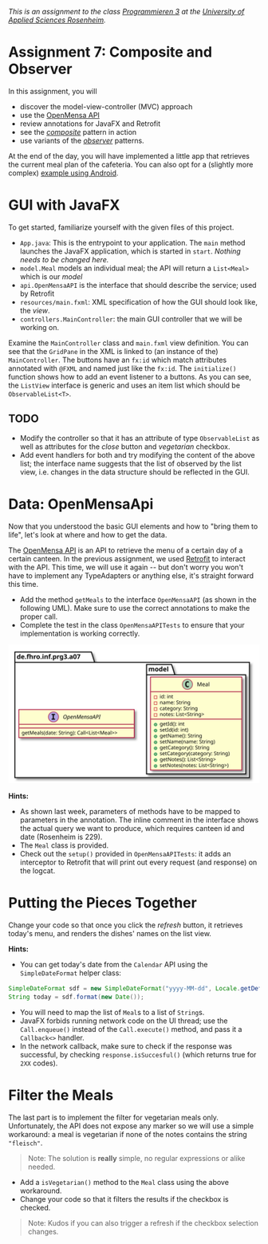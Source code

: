 _This is an assignment to the class [Programmieren 3](https://hsro-inf-prg3.github.io) at the [University of Applied Sciences Rosenheim](http://www.fh-rosenheim.de)._


# Assignment 7: Composite and Observer

In this assignment, you will
- discover the model-view-controller (MVC) approach
- use the [OpenMensa API](http://doc.openmensa.org/api/v2/)
- review annotations for JavaFX and Retrofit
- see the [_composite_](https://en.wikipedia.org/wiki/Composite_pattern) pattern in action
- use variants of the [_observer_](https://en.wikipedia.org/wiki/Observer_pattern) patterns.

At the end of the day, you will have implemented a little app that retrieves the current meal plan of the cafeteria.
You can also opt for a (slightly more complex) [example using Android](https://github.com/hsro-inf-prg3/07-composite-observer).


# GUI with JavaFX

To get started, familiarize yourself with the given files of this project.

- `App.java`: This is the entrypoint to your application.
	The `main` method launches the JavaFX application, which is started in `start`.
	_Nothing needs to be changed here._
- `model.Meal` models an individual meal; the API will return a `List<Meal>` which is our _model_
- `api.OpenMensaAPI` is the interface that should describe the service; used by Retrofit
- `resources/main.fxml`: XML specification of how the GUI should look like, the _view_.
- `controllers.MainController`: the main GUI controller that we will be working on.

Examine the `MainController` class and `main.fxml` view definition.
You can see that the `GridPane` in the XML is linked to (an instance of the) `MainController`.
The buttons have an `fx:id` which match attributes annotated with `@FXML` and named just like the `fx:id`.
The `initialize()` function shows how to add an event listener to a buttons.
As you can see, the `ListView` interface is generic and uses an item list which should be `ObservableList<T>`.

## TODO

- Modify the controller so that it has an attribute of type `ObservableList` as well as attributes for the _close_ button and _vegetarian_ checkbox.
- Add event handlers for both and try modifying the content of the above list; the interface name suggests that the list of observed by the list view, i.e. changes in the data structure should be reflected in the GUI.


# Data: OpenMensaApi

Now that you understood the basic GUI elements and how to "bring them to life", let's look at where and how to get the data.

The [OpenMensa API](http://doc.openmensa.org/api/v2/) is an API to retrieve the menu of a certain day of a certain canteen.
In the previous assignment, we used [Retrofit](http://square.github.io/retrofit/) to interact with the API.
This time, we will use it again -- but don't worry you won't have to implement any TypeAdapters or anything else, it's straight forward this time.

* Add the method `getMeals` to the interface `OpenMensaAPI` (as shown in the following UML).
	Make sure to use the correct annotations to make the proper call.
* Complete the test in the class `OpenMensaAPITests` to ensure that your implementation is working correctly.

![API spec](./assets/images/APISpec.svg)

**Hints:** 
- As shown last week, parameters of methods have to be mapped to parameters in the annotation.
	The inline comment in the interface shows the actual query we want to produce, which requires canteen id and date (Rosenheim is 229).
- The `Meal` class is provided.
- Check out the `setup()` provided in `OpenMensaAPITests`: it adds an interceptor to Retrofit that will print out every request (and response) on the logcat.


# Putting the Pieces Together

Change your code so that once you click the _refresh_ button, it retrieves today's menu, and renders the dishes' names on the list view.

**Hints:**
- You can get today's date from the `Calendar` API using the `SimpleDateFormat` helper class:
	
```java
SimpleDateFormat sdf = new SimpleDateFormat("yyyy-MM-dd", Locale.getDefault());
String today = sdf.format(new Date());
```

- You will need to map the list of `Meal`s to a list of `String`s.
- JavaFX forbids running network code on the UI thread; use the `Call.enqueue()` instead of the `Call.execute()` method, and pass it a `Callback<>` handler.
- In the network callback, make sure to check if the response was successful, by checking `response.isSuccesful()` (which returns true for `2XX` codes).


# Filter the Meals

The last part is to implement the filter for vegetarian meals only.
Unfortunately, the API does not expose any marker so we will use a simple workaround:
a meal is vegetarian if none of the notes contains the string `"fleisch"`.

> Note: The solution is **really** simple, no regular expressions or alike needed.

- Add a `isVegetarian()` method to the `Meal` class using the above workaround.
- Change your code so that it filters the results if the checkbox is checked.

> Note: Kudos if you can also trigger a refresh if the checkbox selection changes.
